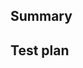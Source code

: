 <!-- Thanks for submitting a pull request! We appreciate you spending the time to work on these changes. Please follow the template so that the reviewers can easily understand what the code changes affect. -->

## Summary

<!-- Explain the motivation for this PR. -->

## Test plan

<!-- Provide a minimal but complete code snippet that can be used to test out this change along with instructions how to run it and a description of the expected behavior. -->
